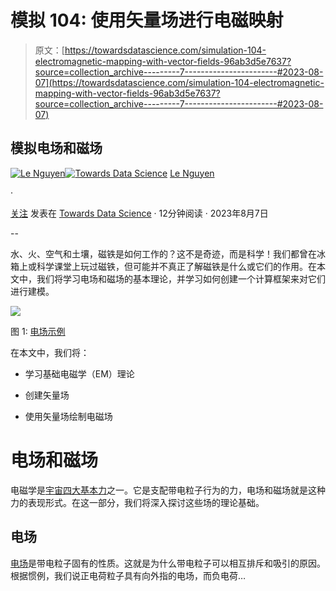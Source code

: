 # 模拟 104: 使用矢量场进行电磁映射

> 原文：[https://towardsdatascience.com/simulation-104-electromagnetic-mapping-with-vector-fields-96ab3d5e7637?source=collection_archive---------7-----------------------#2023-08-07](https://towardsdatascience.com/simulation-104-electromagnetic-mapping-with-vector-fields-96ab3d5e7637?source=collection_archive---------7-----------------------#2023-08-07)

## 模拟电场和磁场

[](https://medium.com/@ln8378?source=post_page-----96ab3d5e7637--------------------------------)[![Le Nguyen](../Images/05289b40bb528d5ba2a0ee00d1a75990.png)](https://medium.com/@ln8378?source=post_page-----96ab3d5e7637--------------------------------)[](https://towardsdatascience.com/?source=post_page-----96ab3d5e7637--------------------------------)[![Towards Data Science](../Images/a6ff2676ffcc0c7aad8aaf1d79379785.png)](https://towardsdatascience.com/?source=post_page-----96ab3d5e7637--------------------------------) [Le Nguyen](https://medium.com/@ln8378?source=post_page-----96ab3d5e7637--------------------------------)

·

[关注](https://medium.com/m/signin?actionUrl=https%3A%2F%2Fmedium.com%2F_%2Fsubscribe%2Fuser%2Fb34fcbf59198&operation=register&redirect=https%3A%2F%2Ftowardsdatascience.com%2Fsimulation-104-electromagnetic-mapping-with-vector-fields-96ab3d5e7637&user=Le+Nguyen&userId=b34fcbf59198&source=post_page-b34fcbf59198----96ab3d5e7637---------------------post_header-----------) 发表在 [Towards Data Science](https://towardsdatascience.com/?source=post_page-----96ab3d5e7637--------------------------------) · 12分钟阅读 · 2023年8月7日

--

[](https://medium.com/m/signin?actionUrl=https%3A%2F%2Fmedium.com%2F_%2Fbookmark%2Fp%2F96ab3d5e7637&operation=register&redirect=https%3A%2F%2Ftowardsdatascience.com%2Fsimulation-104-electromagnetic-mapping-with-vector-fields-96ab3d5e7637&source=-----96ab3d5e7637---------------------bookmark_footer-----------)

水、火、空气和土壤，磁铁是如何工作的？这不是奇迹，而是科学！我们都曾在冰箱上或科学课堂上玩过磁铁，但可能并不真正了解磁铁是什么或它们的作用。在本文中，我们将学习电场和磁场的基本理论，并学习如何创建一个计算框架来对它们进行建模。

![](../Images/020d7ba51206fe914a2ca5d34d2e965c.png)

图 1: [电场示例](https://en.wikipedia.org/wiki/Magnetic_field)

在本文中，我们将：

+   学习基础电磁学（EM）理论

+   创建矢量场

+   使用矢量场绘制电磁场

# 电场和磁场

电磁学是[宇宙四大基本力](https://www.space.com/four-fundamental-forces.html)之一。它是支配带电粒子行为的力，电场和磁场就是这种力的表现形式。在这一部分，我们将深入探讨这些场的理论基础。

## 电场

[电场](https://en.wikipedia.org/wiki/Electric_field)是带电粒子固有的性质。这就是为什么带电粒子可以相互排斥和吸引的原因。根据惯例，我们说正电荷粒子具有向外指的电场，而负电荷…
